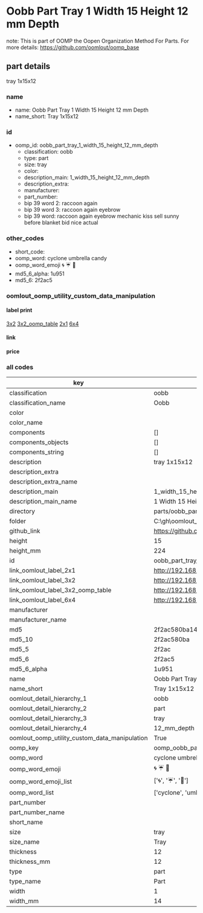 # Oobb Part Tray 1 Width 15 Height 12 mm Depth  

note: This is part of OOMP the Oopen Organization Method For Parts. For more details: https://github.com/oomlout/oomp_base

##  part details
  



tray 1x15x12



### name
* name: Oobb Part Tray 1 Width 15 Height 12 mm Depth
* name_short: Tray 1x15x12 
### id
* oomp_id: oobb_part_tray_1_width_15_height_12_mm_depth
  * classification: oobb
  * type: part
  * size: tray
  * color: 
  * description_main: 1_width_15_height_12_mm_depth
  * description_extra: 
  * manufacturer: 
  * part_number: 
  * bip 39 word 2: raccoon again
  * bip 39 word 3: raccoon again eyebrow
  * bip 39 word: raccoon again eyebrow mechanic kiss sell sunny before blanket bid nice actual

### other_codes
* short_code: 
* oomp_word: cyclone umbrella candy
* oomp_word_emoji :cyclone: :umbrella: :candy:
* md5_6_alpha: 1u951
* md5_6: 2f2ac5






### oomlout_oomp_utility_custom_data_manipulation
#### label print
[3x2](http://192.168.1.245:1112/?label=oomp%201u951)
[3x2_oomp_table](http://192.168.1.108:1112/?label=oomp%201u951)
[2x1](http://192.168.1.242:1112/?label=oomp%201u951)
[6x4](http://192.168.1.55:1112/?label=oomp%201u951)    

#### link

                              

#### price







### all codes 
| key | value |  
| --- | --- |  
| classification | oobb |  
| classification_name | Oobb |  
| color |  |  
| color_name |  |  
| components | [] |  
| components_objects | [] |  
| components_string | [] |  
| description | tray 1x15x12 |  
| description_extra |  |  
| description_extra_name |  |  
| description_main | 1_width_15_height_12_mm_depth |  
| description_main_name | 1 Width 15 Height 12 mm Depth |  
| directory | parts/oobb_part_tray_1_width_15_height_12_mm_depth |  
| folder | C:\gh\oomlout_oobb_version_4_generated_parts\things\oobb_part_tray_1_width_15_height_12_mm_depth |  
| github_link | https://github.com/oomlout/oomlout_oomp_part_src/tree/main/parts/oobb_part_tray_1_width_15_height_12_mm_depth |  
| height | 15 |  
| height_mm | 224 |  
| id | oobb_part_tray_1_width_15_height_12_mm_depth |  
| link_oomlout_label_2x1 | http://192.168.1.242:1112/?label=oomp%201u951 |  
| link_oomlout_label_3x2 | http://192.168.1.245:1112/?label=oomp%201u951 |  
| link_oomlout_label_3x2_oomp_table | http://192.168.1.108:1112/?label=oomp%201u951 |  
| link_oomlout_label_6x4 | http://192.168.1.55:1112/?label=oomp%201u951 |  
| manufacturer |  |  
| manufacturer_name |  |  
| md5 | 2f2ac580ba143b2f0dbd68a2a2812d82 |  
| md5_10 | 2f2ac580ba |  
| md5_5 | 2f2ac |  
| md5_6 | 2f2ac5 |  
| md5_6_alpha | 1u951 |  
| name | Oobb Part Tray 1 Width 15 Height 12 mm Depth |  
| name_short | Tray 1x15x12  |  
| oomlout_detail_hierarchy_1 | oobb |  
| oomlout_detail_hierarchy_2 | part |  
| oomlout_detail_hierarchy_3 | tray |  
| oomlout_detail_hierarchy_4 | 12_mm_depth |  
| oomlout_oomp_utility_custom_data_manipulation | True |  
| oomp_key | oomp_oobb_part_tray_1_width_15_height_12_mm_depth |  
| oomp_word | cyclone umbrella candy |  
| oomp_word_emoji | :cyclone: :umbrella: :candy: |  
| oomp_word_emoji_list | [':cyclone:', ':umbrella:', ':candy:'] |  
| oomp_word_list | ['cyclone', 'umbrella', 'candy'] |  
| part_number |  |  
| part_number_name |  |  
| short_name |  |  
| size | tray |  
| size_name | Tray |  
| thickness | 12 |  
| thickness_mm | 12 |  
| type | part |  
| type_name | Part |  
| width | 1 |  
| width_mm | 14 |  
